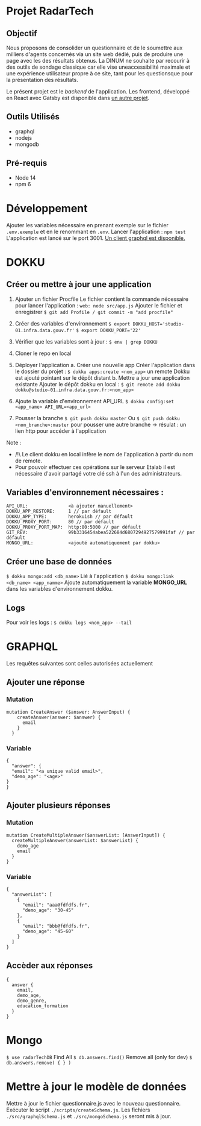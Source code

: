 # Projet RadarTech
## Objectif 
Nous proposons de consolider  un questionnaire  et de le soumettre aux milliers d'agents concernés via un site web dédié, puis de produire une page avec les des résultats obtenus. La DINUM ne souhaite par recourir à des outils de sondage classique car elle vise uneaccessibilité maximale et une expérience utilisateur propre à ce site, tant pour les questionsque pour la présentation des résultats.

Le présent projet est le *backend* de l'application. Les frontend, développé en React avec Gatsby est disponible dans [un autre projet](https://github.com/etalab/radar-tech-frontend).
## Outils Utilisés
- graphql
- nodejs
- mongodb

## Pré-requis
- Node 14
- npm 6

# Développement
Ajouter les variables nécessaire en prenant exemple sur le fichier `.env.exemple` et en le renommant en `.env`.
Lancer l'application : 
`npm test`
L'application est lancé sur le port 3001.
[Un client graphql est disponible.](https://localhost:3001/graphql)

# DOKKU
## Créer ou mettre à jour une application
1. Ajouter un fichier Procfile
Le fichier contient la commande nécessaire pour lancer l'application : 
`web: node src/app.js`
Ajouter le fichier et enregistrer
`$ git add Profile / git commit -m "add procfile"`
3. Créer des variables d'environnement
`$ export DOKKU_HOST='studio-01.infra.data.gouv.fr'`
`$ export DOKKU_PORT='22'`
2. Vérifier que les variables sont à jour :
`$ env | grep DOKKU`
3. Cloner le repo en local
4. Déployer l'application
    a. Créer une nouvelle app
    Créer l'application dans le dossier du projet :
    `$ dokku apps:create <nom_app>`
    un remote Dokku est ajouté pointant sur le dépôt distant
    b. Mettre a jour une application existante
    Ajouter le dépôt dokku en local :
    `$ git remote add dokku dokku@studio-01.infra.data.gouv.fr:<nom_app>`

5. Ajoute la variable d'environnement API_URL
`$ dokku config:set <app_name> API_URL=<app_url>`
5. Pousser la branche
`$ git push dokku master`
Ou 
`$ git push dokku <nom_branche>:master` pour pousser une autre branche
-> résulat : un lien http pour accéder à l'application

Note : 
- /!\ Le client dokku en local infère le nom de l'application à partir du nom de remote.
- Pour pouvoir effectuer ces opérations sur le serveur Etalab il est nécessaire d'avoir partagé votre clé ssh à l'un des administrateurs.

## Variables d'environnement nécessaires : 
```
API_URL:               <à ajouter manuellement>
DOKKU_APP_RESTORE:     1 // par défault
DOKKU_APP_TYPE:        herokuish // par défault
DOKKU_PROXY_PORT:      80 // par défault
DOKKU_PROXY_PORT_MAP:  http:80:5000 // par défault
GIT_REV:               99b3316454abea522684d6807294927579991faf // par défault
MONGO_URL:             <ajouté automatiquement par dokku>
```

## Créer une base de données 
`$ dokku mongo:add <db_name>`
Lié à l'application
`$ dokku mongo:link <db_name> <app_namme>`
Ajoute automatiquement la variable __MONGO_URL__ dans les variables d'environnement dokku.

## Logs
Pour voir les logs : `$ dokku logs <nom_app> --tail`

# GRAPHQL 
Les requêtes suivantes sont celles autorisées actuellement
## Ajouter une réponse
### Mutation
```
mutation CreateAnswer ($answer: AnswerInput) {
  	createAnswer(answer: $answer) {
      email
    }
  }
```
### Variable
```
{
  "answer": {
  "email": "<a unique valid email>",
  "demo_age": "<age>"
}
}
```

## Ajouter plusieurs réponses
### Mutation
```
mutation CreateMultipleAnswer($answerList: [AnswerInput]) {
  createMultipleAnswer(answerList: $answerList) {
    demo_age
    email
  }
}
```
### Variable
```
{
  "answerList": [
    {
      "email": "aaa@fdfdfs.fr",
      "demo_age": "30-45"
    },
    {
      "email": "bbb@fdfdfs.fr",
      "demo_age": "45-60"
    }
  ]
}
```

## Accèder aux réponses 
```
{
  answer {
    email,
    demo_age,
    demo_genre,
    education_formation
  }
}
```

# Mongo
`$ use radarTechDB`
Find All 
`$ db.answers.find()`
Remove all (only for dev)
`$ db.answers.remove( { } )`

# Mettre à jour le modèle de données
Mettre à jour le fichier questionnaire.js avec le nouveau questionnaire.
Exécuter le script `./scripts/createSchema.js`.
Les fichiers `./src/graphqlSchema.js` et `./src/mongoSchema.js` seront mis à jour.